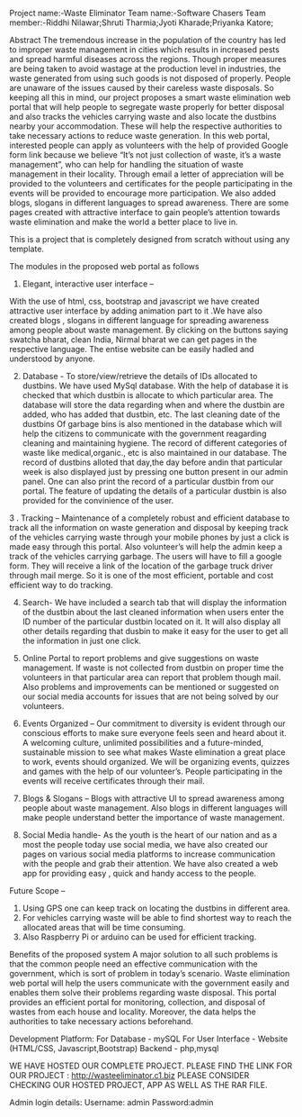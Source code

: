 Project name:-Waste Eliminator
Team name:-Software Chasers
Team member:-Riddhi Nilawar;Shruti Tharmia;Jyoti Kharade;Priyanka Katore;

Abstract
The tremendous increase in the population of the country has led to improper waste management in cities which results in increased pests and spread harmful diseases across the regions. Though proper measures are being taken to avoid wastage at the production level in industries, the waste generated from using such goods is not disposed of properly. People are unaware of the issues caused by their careless waste disposals. So keeping all this in mind, our project proposes a smart waste elimination web portal that will help people to segregate waste properly for better disposal and also tracks the vehicles carrying waste and also locate the dustbins nearby your accommodation. These will help the respective authorities to take necessary actions to reduce waste generation.
In this web portal, interested people can apply as volunteers with the help of provided Google form link because we believe “It’s not just collection of waste, it’s a waste management”, who can help for handling the situation of waste management in their locality. Through email a letter of appreciation will be provided to the volunteers and certificates for the people participating in the events will be provided to encourage more participation. We also added blogs, slogans in different languages to spread awareness. There are some pages created with attractive interface to gain people’s attention towards waste elimination and make the world a better place to live in.


This is a project that is completely designed from scratch without using any template.

The modules in the proposed web portal as follows

1.	Elegant, interactive user interface –

With the use of html, css, bootstrap and javascript we have created attractive user interface by adding animation part to it .We have also created blogs , slogans in different language for spreading awareness among people about waste management. By clicking on the buttons saying swatcha bharat, clean India, Nirmal bharat we can get pages in the respective language. The entise website can be easily hadled and understood by anyone. 

2.	Database  -
To store/view/retrieve the details of IDs allocated to dustbins. We have used MySql database.
With the help of database it is checked that which dustbin is allocate to which particular area. The database will store the data regarding when and where the dustbin are added, who has added that dustbin, etc. The last cleaning date of the dustbins Of garbage bins is also mentioned in the database which will help the citizens to communicate with the government reagarding cleaning and maintaining hygiene. The record of different categories of waste like medical,organic., etc is also maintained in our database. The record of dustbins alloted that day,the day before andin that particular  week is also displayed just by pressing one button present in our admin panel. One can also print the record of a particular dustbin from our portal. The feature of updating the details of a particular dustbin is also provided for the convinience of the user. 
 
3  . Tracking –
Maintenance of a completely robust and efficient database to track all the information on waste generation and disposal by keeping track of the vehicles carrying waste through your mobile phones by just a click is made easy through this portal. 
Also volunteer’s will help the admin keep a track of the vehicles carrying garbage. The users will have to fill a google form. They will receive a link of the location of the garbage truck driver through mail merge. So it is one of the most efficient, portable and cost efficient way to do tracking. 

4.	Search- We have included a search tab that will display the information of the dustbin about the last cleaned information when users enter the ID number of the particular dustbin located on it. It will also display all other details regarding that dusbin to make it easy for the user to get all the information in just one click. 
     
5.  Online Portal to report problems and give suggestions on waste management.
	If waste is not collected from dustbin on proper time the volunteers in that particular area can report that problem though mail. Also problems and improvements can be mentioned or suggested on our social media accounts for issues that are not being solved by our volunteers.

6.	Events Organized –
	Our commitment to diversity is evident through our conscious efforts to make sure everyone feels seen and heard about it. A welcoming culture, unlimited possibilities and a future-minded, sustainable mission to  see what makes Waste elimination  a great place to work,  events should organized.  We will be organizing events, quizzes and games with the help of our volunteer’s. People participating in the events will receive certificates through their mail. 
7.	Blogs & Slogans –
Blogs with attractive UI to spread awareness among people about waste management. Also blogs in different languages will make people understand better the importance of waste management.

8.	Social Media handle-
As the youth is the heart of our nation and as a most the people today use social media, we have also created our pages on various social media platforms to increase communication with the people and grab their attention.
We have also created a web app for providing easy , quick and handy access to the people.


Future Scope –
1. Using GPS one can keep track on locating the dustbins in different area.
2. For vehicles carrying waste will be able to find shortest way to reach the allocated areas that will be time consuming.
3. Also Raspberry Pi or arduino can be used for efficient tracking.


Benefits of the proposed system
A major solution to all such problems is that the common people need an effective communication with the government, which is sort of problem in today’s scenario. Waste elimination web portal will help the users communicate with the government easily and enables them solve their problems regarding waste disposal. This portal provides an efficient portal for monitoring, collection, and disposal of wastes from each house and locality. Moreover, the data helps the authorities to take necessary actions beforehand. 

Development Platform: 
For Database 		- mySQL
For User Interface	- Website (HTML/CSS, Javascript,Bootstrap)
Backend 			- php,mysql 


WE HAVE HOSTED OUR COMPLETE PROJECT. PLEASE FIND THE LINK FOR OUR PROJECT :   http://wasteeliminator.c1.biz
PLEASE CONSIDER CHECKING OUR HOSTED PROJECT, APP AS WELL AS THE RAR FILE.

Admin login details:
Username: admin
Password:admin
